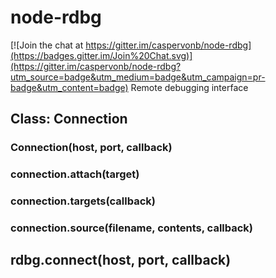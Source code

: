 # node-rdbg

[![Join the chat at https://gitter.im/caspervonb/node-rdbg](https://badges.gitter.im/Join%20Chat.svg)](https://gitter.im/caspervonb/node-rdbg?utm_source=badge&utm_medium=badge&utm_campaign=pr-badge&utm_content=badge)
Remote debugging interface

## Class: Connection
### Connection(host, port, callback)
### connection.attach(target)
### connection.targets(callback)
### connection.source(filename, contents, callback)
## rdbg.connect(host, port, callback)
